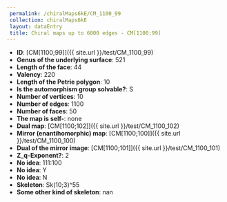 ```yaml
--- 
 permalink: /chiralMaps6kE/CM_1100_99 
 collection: chiralMaps6kE
 layout: dataEntry
 title: Chiral maps up to 6000 edges - CM[1100;99]
---
```


- **ID**: [CM[1100;99]]({{ site.url }}/test/CM_1100_99)
- **Genus of the underlying surface**: 521
- **Length of the face**: 44
- **Valency**: 220
- **Length of the Petrie polygon**: 10
- **Is the automorphism group solvable?**: S
- **Number of vertices**: 10
- **Number of edges**: 1100
- **Number of faces**: 50
- **The map is self-**: none
- **Dual map**: [CM[1100;102]]({{ site.url }}/test/CM_1100_102)
- **Mirror (enantihomorphic) map**: [CM[1100;100]]({{ site.url }}/test/CM_1100_100)
- **Dual of the mirror image**: [CM[1100;101]]({{ site.url }}/test/CM_1100_101)
- **Z_q-Exponent?**: 2
- **No idea**:  111:100
- **No idea**: Y
- **No idea**: N
- **Skeleton**: Sk(10;3)^55
- **Some other kind of skeleton**: nan
